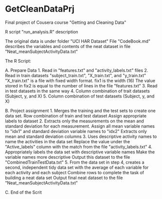 # GetCleanDataPrj
Final project of Cousera course "Getting and Cleaning Data"

R script "run_analysis.R" description

The original data is under folder "UCI HAR Dataset"
File "CodeBook.md" describes the variables and contents of the neat dataset in file "Neat_meanSubjectActivityData.txt"

The R Script:

A. Prepare Data
	1. Read in "features.txt" and "activity_labels.txt" files
	2. Read in train datasets
   		"subject_train.txt", "X_train.txt", and "y_train.txt"
   		"X_train.txt" is a file with fixed width format.
   		fix1 is the width (16)
   		The value stored in fix2 is equal to the number of lines in the file "features.txt"
	3. Read in test datasets in the same way
	4. Column combination of trait datasets (Subject, y, and X)
	5. Column combination of test datasets (Subject, y, and X)
	
B. Project assignment
	1. Merges the training and the test sets to create one data set.
	 	Row combination of train and test dataset
		Assign appropriate labels to dataset
	2. Extracts only the measurements on the mean and standard deviation for each measurement.
		Assign all mean variable names to "idx1" and standard deviation variable names to "idx2"
		Extracts only mean and standard deviation columns
	3. Uses descriptive activity names to name the activities in the data set
		Replace the value under the "Active_labels" column with the match from the file "activity_labels.txt"
	4. Appropriately labels the data set with descriptive variable names
		Make the variable names more descriptive
		Output this dataset to the file "CombinedTrainTestData.txt"
	5. From the data set in step 4, creates a second, independent tidy data set with the average of each variable for each activity and each subject
		Combine rows to complete the task of building a neat data set
		Output final neat dataset to the file "Neat_meanSubjectActivityData.txt"
		
C. End of the Scrit
